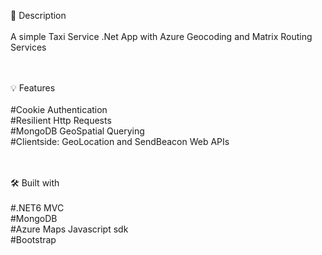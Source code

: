 📝 Description<br><br>
A simple Taxi Service .Net App with Azure Geocoding and Matrix Routing Services <br><br><br>


💡 Features<br><br>
#Cookie Authentication <br>
#Resilient Http Requests <br>
#MongoDB GeoSpatial Querying <br>
#Clientside: GeoLocation and SendBeacon Web APIs <br><br><br>


🛠️ Built with <br><br>
#.NET6 MVC <br>
#MongoDB<br>
#Azure Maps Javascript sdk<br>
#Bootstrap
